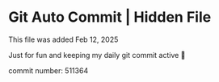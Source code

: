 # Git Auto Commit | Hidden File

This file was added Feb 12, 2025

Just for fun and keeping my daily git commit active 🤪

commit number: 511364
